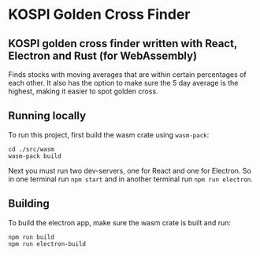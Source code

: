 # KOSPI Golden Cross Finder

## KOSPI golden cross finder written with React, Electron and Rust (for WebAssembly)

Finds stocks with moving averages that are within certain percentages of each other. It also has the option to make sure the 5 day average is the highest, making it easier to spot golden cross.

## Running locally

To run this project, first build the wasm crate using `wasm-pack`:

```
cd ./src/wasm
wasm-pack build
```

Next you must run two dev-servers, one for React and one for Electron. So in one terminal run `npm start` and in another terminal run `npm run electron`.

## Building

To build the electron app, make sure the wasm crate is built and run:

```
npm run build
npm run electron-build
```
